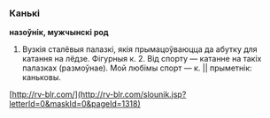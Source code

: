 ### Канькі
**назоўнік, мужчынскі род**

1. Вузкія сталёвыя палазкі, якія прымацоўваюцца да абутку для катання на лёдзе. Фігурныя к. 2. Від спорту — катанне на такіх палазках (размоўнае). Мой любімы спорт — к. || прыметнік: каньковы.

<a rel="author">[http://rv-blr.com/](http://rv-blr.com/slounik.jsp?letterId=0&maskId=0&pageId=1318)</a>

